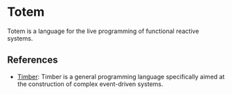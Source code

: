 # Totem

Totem is a language for the live programming of functional reactive systems.

## References

- [Timber](http://timber-lang.org/index.html): Timber is a general programming language specifically aimed at the construction of complex event-driven systems. 